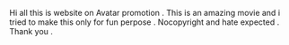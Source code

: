 Hi all this is website on Avatar promotion . This is an amazing movie and i tried to make this only for fun perpose . Nocopyright and hate expected . Thank you .